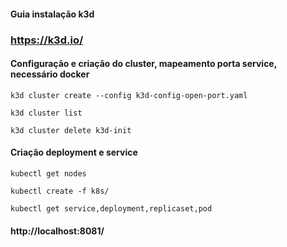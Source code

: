 #### Guia instalação k3d

### https://k3d.io/

#### Configuração e criação do cluster, mapeamento porta service, necessário docker

`k3d cluster create --config k3d-config-open-port.yaml`

`k3d cluster list`

`k3d cluster delete k3d-init`

#### Criação deployment e service

`kubectl get nodes`

`kubectl create -f k8s/`

`kubectl get service,deployment,replicaset,pod`

#### http://localhost:8081/
